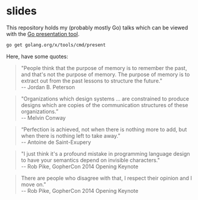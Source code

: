 # slides

This repository holds my (probably mostly Go) talks which can be viewed
with the [Go presentation tool][1].

```bash
go get golang.org/x/tools/cmd/present
```

[1]: https://godoc.org/golang.org/x/tools/present

Here, have some quotes:

> "People think that the purpose of memory is to remember the past, and
> that's not the purpose of memory. The purpose of memory is to extract
> out from the past lessons to structure the future."  
> -- Jordan B. Peterson

> "Organizations which design systems ... are constrained to produce
> designs which are copies of the communication structures of these
> organizations.”  
> -- Melvin Conway

> “Perfection is achieved, not when there is nothing more to add, but
> when there is nothing left to take away.”  
> -- Antoine de Saint-Exupery

> "I just think it's a profound mistake in programming language design
> to have your semantics depend on invisible characters."  
> -- Rob Pike, GopherCon 2014 Opening Keynote

> There are people who disagree with that, I respect their opinion and I
> move on."  
> -- Rob Pike, GopherCon 2014 Opening Keynote
